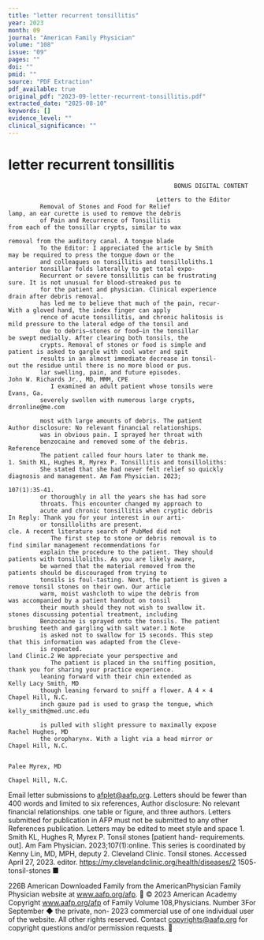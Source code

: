 ```yaml
---
title: "letter recurrent tonsillitis"
year: 2023
month: 09
journal: "American Family Physician"
volume: "108"
issue: "09"
pages: ""
doi: ""
pmid: ""
source: "PDF Extraction"
pdf_available: true
original_pdf: "2023-09-letter-recurrent-tonsillitis.pdf"
extracted_date: "2025-08-10"
keywords: []
evidence_level: ""
clinical_significance: ""
---
```


# letter recurrent tonsillitis

                                                   BONUS DIGITAL CONTENT

                                              Letters to the Editor
             Removal of Stones and Food for Relief                               lamp, an ear curette is used to remove the debris
             of Pain and Recurrence of Tonsillitis                               from each of the tonsillar crypts, similar to wax
                                                                                 removal from the auditory canal. A tongue blade
             To the Editor: I appreciated the article by Smith                   may be required to press the tongue down or the
             and colleagues on tonsillitis and tonsilloliths.1                   anterior tonsillar folds laterally to get total expo-
             Recurrent or severe tonsillitis can be frustrating                  sure. It is not unusual for blood-streaked pus to
             for the patient and physician. Clinical experience                  drain after debris removal.
             has led me to believe that much of the pain, recur-                   With a gloved hand, the index finger can apply
             rence of acute tonsillitis, and chronic halitosis is                mild pressure to the lateral edge of the tonsil and
             due to debris—stones or food—in the tonsillar                       be swept medially. After clearing both tonsils, the
             crypts. Removal of stones or food is simple and                     patient is asked to gargle with cool water and spit
             results in an almost immediate decrease in tonsil-                  out the residue until there is no more blood or pus.
             lar swelling, pain, and future episodes.                            John W. Richards Jr., MD, MMM, CPE
                I examined an adult patient whose tonsils were                   Evans, Ga.
             severely swollen with numerous large crypts,                        drronline@me.com

             most with large amounts of debris. The patient                      Author disclosure: No relevant financial relationships.
             was in obvious pain. I sprayed her throat with
             benzocaine and removed some of the debris.                          Reference
             The patient called four hours later to thank me.                      1. Smith KL, Hughes R, Myrex P. Tonsillitis and tonsilloliths:
             She stated that she had never felt relief so quickly                     diagnosis and management. Am Fam Physician. 2023;​
                                                                                      107(1):35-41.
             or thoroughly in all the years she has had sore
             throats. This encounter changed my approach to
             acute and chronic tonsillitis when cryptic debris                   In Reply: Thank you for your interest in our arti-
             or tonsilloliths are present.                                       cle. A recent literature search of PubMed did not
                The first step to stone or debris removal is to                  find similar management recommendations for
             explain the procedure to the patient. They should                   patients with tonsilloliths. As you are likely aware,
             be warned that the material removed from the                        patients should be discouraged from trying to
             tonsils is foul-tasting. Next, the patient is given a               remove tonsil stones on their own. Our article
             warm, moist washcloth to wipe the debris from                       was accompanied by a patient handout on tonsil
             their mouth should they not wish to swallow it.                     stones discussing potential treatment, including
             Benzocaine is sprayed onto the tonsils. The patient                 brushing teeth and gargling with salt water.1 Note
             is asked not to swallow for 15 seconds. This step                   that this information was adapted from the Cleve-
             is repeated.                                                        land Clinic.2 We appreciate your perspective and
                The patient is placed in the sniffing position,                  thank you for sharing your practice experience.
             leaning forward with their chin extended as                         Kelly Lacy Smith, MD
             though leaning forward to sniff a flower. A 4 × 4                   Chapel Hill, N.C.
             inch gauze pad is used to grasp the tongue, which                   kelly_smith@med.unc.edu

             is pulled with slight pressure to maximally expose                  Rachel Hughes, MD
             the oropharynx. With a light via a head mirror or                   Chapel Hill, N.C.

                                                                                 Palee Myrex, MD
                                                                                 Chapel Hill, N.C.
  Email letter submissions to afplet@aafp.org. Letters should
  be fewer than 400 words and limited to six references,                         Author disclosure: No relevant financial relationships.
  one table or figure, and three authors. Letters submitted
  for publication in AFP must not be submitted to any other                      References
  publication. Letters may be edited to meet style and space
                                                                                   1. Smith KL, Hughes R, Myrex P. Tonsil stones [patient hand-
  requirements.                                                                       out]. Am Fam Physician. 2023;107(1):online.
  This series is coordinated by Kenny Lin, MD, MPH, deputy                         2. Cleveland Clinic. Tonsil stones. Accessed April 27, 2023.
  editor.                                                                             https://my.clevelandclinic.org/health/diseases/​2 1505-​
                                                                                      tonsil-​stones ■




226B   American
Downloaded         Family
            from the AmericanPhysician
                               Family Physician website at www.aafp.org/afp.            © 2023 American Academy
                                                                                 Copyright
                                                                   www.aafp.org/afp                                     of Family
                                                                                                                   Volume    108,Physicians.
                                                                                                                                  Number 3For September
                                                                                                                                            ◆  the private, non-
                                                                                                                                                            2023
commercial use of one individual user of the website. All other rights reserved. Contact copyrights@aafp.org for copyright questions and/or permission requests.
